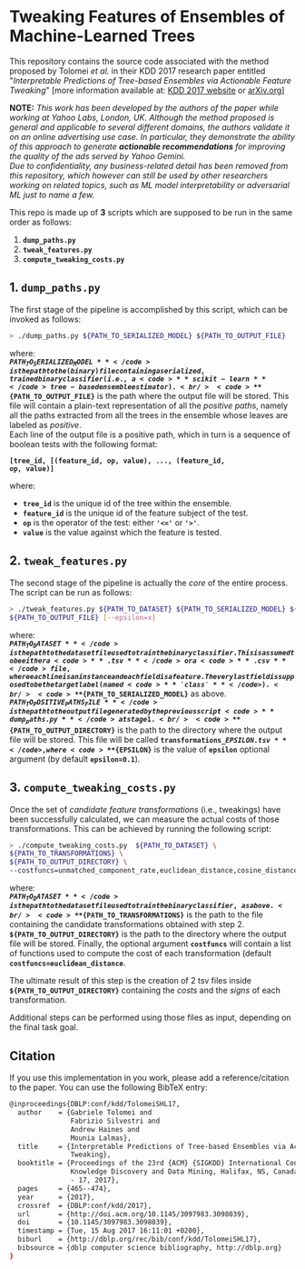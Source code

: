 # Tweaking Features of Ensembles of Machine-Learned Trees
This repository contains the source code associated with the method proposed by Tolomei _et al._ in their KDD 2017 research paper entitled "_Interpretable Predictions of Tree-based Ensembles via Actionable Feature Tweaking_" \[more information available at: [KDD 2017 website](http://www.kdd.org/kdd2017/papers/view/interpretable-predictions-of-tree-based-ensembles-via-actionable-feature-tw) or [arXiv.org](https://arxiv.org/abs/1706.06691)\]<br />

**NOTE:** _This work has been developed by the authors of the paper while working at Yahoo Labs, London, UK. Although the method proposed is general and applicable to several different domains, the authors validate it on an online advertising use case. In particular, they demonstrate the ability of this approach to generate **actionable recommendations** for improving the quality of the ads served by Yahoo Gemini.<br /> 
Due to confidentiality, any business-related detail has been removed from this repository, which however can still be used by other researchers working on related topics, such as ML model interpretability or adversarial ML just to name a few._

This repo is made up of **3** scripts which are supposed to be run in the same order as follows:
1.  <code>**dump_paths.py**</code>
2.  <code>**tweak_features.py**</code>
3.  <code>**compute_tweaking_costs.py**</code>

## 1. <code>**dump_paths.py**</code>
The first stage of the pipeline is accomplished by this script, which can be invoked as follows:

```bash
> ./dump_paths.py ${PATH_TO_SERIALIZED_MODEL} ${PATH_TO_OUTPUT_FILE}
```

where:<br />
<code>**${PATH_TO_SERIALIZED_MODEL}**</code> is the path to the (binary) file containing a serialized, trained binary classifier (i.e., a <code>**scikit-learn**</code> tree-based ensemble estimator).<br />
<code>**${PATH_TO_OUTPUT_FILE}**</code> is the path where the output file will be stored. This file will contain a plain-text representation of all the _positive paths_, namely all the paths extracted from all the trees in the ensemble whose leaves are labeled as _positive_.<br />
Each line of the output file is a positive path, which in turn is a sequence of boolean tests with the following format:

<code>**[tree_id, [(feature_id, op, value), ..., (feature_id, op, value)]**</code>

where:<br />
-  <code>**tree_id**</code> is the unique id of the tree within the ensemble.<br />
-  <code>**feature_id**</code> is the unique id of the feature subject of the test.<br />
-  <code>**op**</code> is the operator of the test: either <code>**'<='**</code> or <code>**'>'**</code>.<br />
-  <code>**value**</code> is the value against which the feature is tested.

## 2. <code>**tweak_features.py**</code>
The second stage of the pipeline is actually the _core_ of the entire process. The script can be run as follows:

```bash
> ./tweak_features.py ${PATH_TO_DATASET} ${PATH_TO_SERIALIZED_MODEL} ${PATH_TO_POSITIVE_PATHS_FILE} \
${PATH_TO_OUTPUT_FILE} [--epsilon=x]
```

where:<br />
<code>**${PATH_TO_DATASET}**</code> is the path to the dataset file used to train the binary classifier. This is assumed to be either a <code>**.tsv**</code> or a <code>**.csv**</code> file, where each line is an instance and each field is a feature. The very last field is supposed to be the target label (named <code>**'class'**</code>).<br />
<code>**${PATH_TO_SERIALIZED_MODEL}**</code> as above.<br />
<code>**${PATH_TO_POSITIVE_PATHS_FILE}**</code> is the path to the output file generated by the previous script <code>**dump_paths.py**</code> at stage 1.<br />
<code>**${PATH_TO_OUTPUT_DIRECTORY}**</code> is the path to the directory where the output file will be stored. This file will be called <code>**transformations_${EPSILON}.tsv**</code>, where <code>**${EPSILON}**</code> is the value of <code>**epsilon**</code> optional argument (by default <code>**epsilon=0.1**</code>).

## 3. <code>**compute_tweaking_costs.py**</code>
Once the set of _candidate feature transformations_ (i.e., tweakings) have been successfully calculated, we can measure the actual costs of those transformations. This can be achieved by running the following script:

```bash
> ./compute_tweaking_costs.py  ${PATH_TO_DATASET} \
${PATH_TO_TRANSFORMATIONS} \
${PATH_TO_OUTPUT_DIRECTORY} \
--costfuncs=unmatched_component_rate,euclidean_distance,cosine_distance,jaccard_distance,pearson_correlation_distance
```

where:<br />
<code>**${PATH_TO_DATASET}**</code> is the path to the dataset file used to train the binary classifier, as above.<br />
<code>**${PATH_TO_TRANSFORMATIONS}**</code> is the path to the file containing the candidate transformations obtained with step 2.<br />
<code>**${PATH_TO_OUTPUT_DIRECTORY}**</code> is the path to the directory where the output file will be stored.
Finally, the optional argument <code>**costfuncs**</code> will contain a list of functions used to compute the cost of each transformation (default <code>**costfuncs=euclidean_distance**</code>.

The ultimate result of this step is the creation of 2 tsv files inside <code>**${PATH_TO_OUTPUT_DIRECTORY}**</code> containing the _costs_ and the _signs_ of each transformation.

Additional steps can be performed using those files as input, depending on the final task goal.

## Citation
If you use this implementation in you work, please add a reference/citation to the paper. You can use the following BibTeX entry:

```bash
@inproceedings{DBLP:conf/kdd/TolomeiSHL17,
  author    = {Gabriele Tolomei and
               Fabrizio Silvestri and
               Andrew Haines and
               Mounia Lalmas},
  title     = {Interpretable Predictions of Tree-based Ensembles via Actionable Feature
               Tweaking},
  booktitle = {Proceedings of the 23rd {ACM} {SIGKDD} International Conference on
               Knowledge Discovery and Data Mining, Halifax, NS, Canada, August 13
               - 17, 2017},
  pages     = {465--474},
  year      = {2017},
  crossref  = {DBLP:conf/kdd/2017},
  url       = {http://doi.acm.org/10.1145/3097983.3098039},
  doi       = {10.1145/3097983.3098039},
  timestamp = {Tue, 15 Aug 2017 16:11:01 +0200},
  biburl    = {http://dblp.org/rec/bib/conf/kdd/TolomeiSHL17},
  bibsource = {dblp computer science bibliography, http://dblp.org}
}
```
